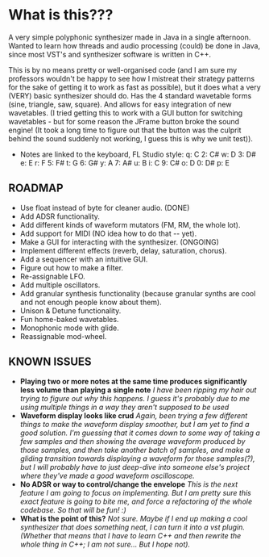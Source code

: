 # **What is this???**

A very simple polyphonic synthesizer made in Java in a single afternoon.
Wanted to learn how threads and audio processing (could) be done in Java, since most VST's and synthesizer software is written in C++.

This is by no means pretty or well-organised code (and I am sure my professors wouldn't be happy to see how I mistreat their strategy patterns for the sake of getting it to work as
fast as possible), but it does what a very (VERY) basic synthesizer should do. Has the 4 standard wavetable forms (sine, triangle, saw, square). And allows for easy integration of new wavetables. (I tried getting this to work with a GUI button for switching wavetables - but for some reason the JFrame button broke the sound engine! (It took a long time to figure out that the button was the culprit behind the sound suddenly not working, I guess this is why we unit test)).


* Notes are linked to the keyboard, FL Studio style:
q: C
2: C#
w: D
3: D#
e: E
r: F
5: F#
t: G
6: G#
y: A
7: A#
u: B
i: C
9: C#
o: D
0: D#
p: E

## ROADMAP
* Use float instead of byte for cleaner audio. (DONE)
* Add ADSR functionality.
* Add different kinds of waveform mutators (FM, RM, the whole lot).
* Add support for MIDI (NO idea how to do that -- yet).
* Make a GUI for interacting with the synthesizer. (ONGOING)
* Implement different effects (reverb, delay, saturation, chorus).
* Add a sequencer with an intuitive GUI.
* Figure out how to make a filter.
* Re-assignable LFO.
* Add multiple oscillators.
* Add granular synthesis functionality (because granular synths are cool and not enough people know about them).
* Unison & Detune functionality.
* Fun home-baked wavetables.
* Monophonic mode with glide.
* Reassignable mod-wheel.

## KNOWN ISSUES
* **Playing two or more notes at the same time produces significantly less volume than playing a single note**
_I have been ripping my hair out trying to figure out why this happens. I guess it's probably due to me using multiple things in a way they aren't supposed to be used_
* **Waveform display looks like crud**
_Again, been trying a few different things to make the waveform display smoother, but I am yet to find a good solution. I'm guessing that it comes down to some way of taking a few samples and then showing the average waveform produced by those samples, and then take another batch of samples, and make a gliding transition towards displaying a waveform for those samples(?), but I will probably have to just deep-dive into someone else's project where they've made a good waveform oscilloscope._
* **No ADSR or way to control/change the envelope**
_This is the next feature I am going to focus on implementing. But I am pretty sure this exact feature is going to bite me, and force a refactoring of the whole codebase. So that will be fun! :)_
* **What is the point of this?**
_Not sure. Maybe if I end up making a cool synthesizer that does something neat, I can turn it into a vst plugin. (Whether that means that I have to learn C++ and then rewrite the whole thing in C++; I am not sure... But I hope not)._


